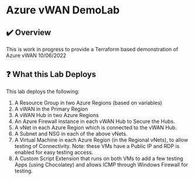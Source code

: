 # Azure vWAN DemoLab

## :heavy_check_mark: Overview
This is work in progress to provide a Terraform based demonstration of Azure vWAN 10/06/2022

## :question: What this Lab Deploys

This lab deploys the following:
1. A Resource Group in two Azure Regions (based on variables)
2. A vWAN in the Primary Region
3. A vWAN Hub in two Azure Regions
4. An Azure Firewall instance in each vWAN Hub to Secure the Hubs.
5. A vNet in each Azure Region which is connected to the vWAN Hub.
6. A Subnet and NSG in each of the above vNets. 
7. A Virtual Machine in each Azure Region (in the Regional vNets), to allow testing of Connectivity. Note: these VMs have a Public IP and RDP is enabled for easy testing access. 
8. A Custom Script Extension that runs on both VMs to add a few testing Apps (using Chocolatey) and allows ICMP through Windows Firewall for testing. 
